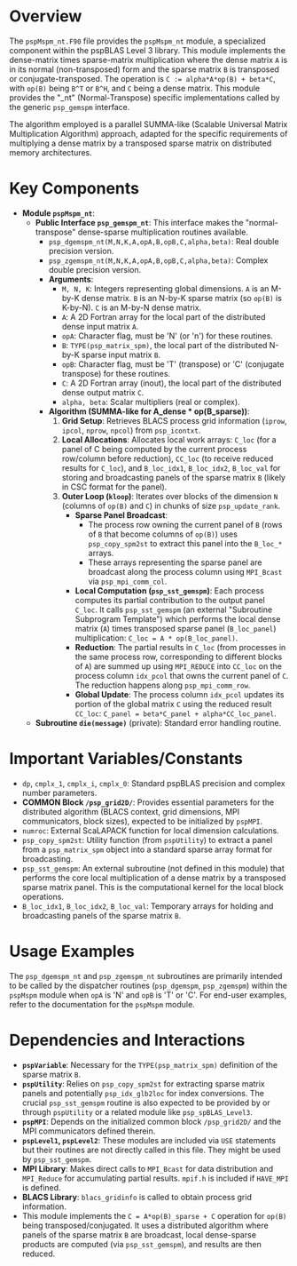 # Overview

The `pspMspm_nt.F90` file provides the `pspMspm_nt` module, a specialized component within the pspBLAS Level 3 library. This module implements the dense-matrix times sparse-matrix multiplication where the dense matrix `A` is in its normal (non-transposed) form and the sparse matrix `B` is transposed or conjugate-transposed. The operation is `C := alpha*A*op(B) + beta*C`, with `op(B)` being `B^T` or `B^H`, and `C` being a dense matrix. This module provides the "_nt" (Normal-Transpose) specific implementations called by the generic `psp_gemspm` interface.

The algorithm employed is a parallel SUMMA-like (Scalable Universal Matrix Multiplication Algorithm) approach, adapted for the specific requirements of multiplying a dense matrix by a transposed sparse matrix on distributed memory architectures.

# Key Components

*   **Module `pspMspm_nt`**:
    *   **Public Interface `psp_gemspm_nt`**: This interface makes the "normal-transpose" dense-sparse multiplication routines available.
        *   `psp_dgemspm_nt(M,N,K,A,opA,B,opB,C,alpha,beta)`: Real double precision version.
        *   `psp_zgemspm_nt(M,N,K,A,opA,B,opB,C,alpha,beta)`: Complex double precision version.
        *   **Arguments**:
            *   `M, N, K`: Integers representing global dimensions. `A` is an M-by-K dense matrix. `B` is an N-by-K sparse matrix (so `op(B)` is K-by-N). `C` is an M-by-N dense matrix.
            *   `A`: A 2D Fortran array for the local part of the distributed dense input matrix `A`.
            *   `opA`: Character flag, must be 'N' (or 'n') for these routines.
            *   `B`: `TYPE(psp_matrix_spm)`, the local part of the distributed N-by-K sparse input matrix `B`.
            *   `opB`: Character flag, must be 'T' (transpose) or 'C' (conjugate transpose) for these routines.
            *   `C`: A 2D Fortran array (inout), the local part of the distributed dense output matrix `C`.
            *   `alpha, beta`: Scalar multipliers (real or complex).
        *   **Algorithm (SUMMA-like for A_dense * op(B_sparse))**:
            1.  **Grid Setup**: Retrieves BLACS process grid information (`iprow`, `ipcol`, `nprow`, `npcol`) from `psp_icontxt`.
            2.  **Local Allocations**: Allocates local work arrays: `C_loc` (for a panel of C being computed by the current process row/column before reduction), `CC_loc` (to receive reduced results for `C_loc`), and `B_loc_idx1`, `B_loc_idx2`, `B_loc_val` for storing and broadcasting panels of the sparse matrix `B` (likely in CSC format for the panel).
            3.  **Outer Loop (`kloop`)**: Iterates over blocks of the dimension `N` (columns of `op(B)` and `C`) in chunks of size `psp_update_rank`.
                *   **Sparse Panel Broadcast**:
                    *   The process row owning the current panel of `B` (rows of `B` that become columns of `op(B)`) uses `psp_copy_spm2st` to extract this panel into the `B_loc_*` arrays.
                    *   These arrays representing the sparse panel are broadcast along the process column using `MPI_Bcast` via `psp_mpi_comm_col`.
                *   **Local Computation (`psp_sst_gemspm`)**: Each process computes its partial contribution to the output panel `C_loc`. It calls `psp_sst_gemspm` (an external "Subroutine Subprogram Template") which performs the local dense matrix (`A`) times transposed sparse panel (`B_loc_panel`) multiplication: `C_loc = A * op(B_loc_panel)`.
                *   **Reduction**: The partial results in `C_loc` (from processes in the same process row, corresponding to different blocks of `A`) are summed up using `MPI_REDUCE` into `CC_loc` on the process column `idx_pcol` that owns the current panel of `C`. The reduction happens along `psp_mpi_comm_row`.
                *   **Global Update**: The process column `idx_pcol` updates its portion of the global matrix `C` using the reduced result `CC_loc`: `C_panel = beta*C_panel + alpha*CC_loc_panel`.
    *   **Subroutine `die(message)`** (private): Standard error handling routine.

# Important Variables/Constants

*   `dp`, `cmplx_1`, `cmplx_i`, `cmplx_0`: Standard pspBLAS precision and complex number parameters.
*   **COMMON Block `/psp_grid2D/`**: Provides essential parameters for the distributed algorithm (BLACS context, grid dimensions, MPI communicators, block sizes), expected to be initialized by `pspMPI`.
*   `numroc`: External ScaLAPACK function for local dimension calculations.
*   `psp_copy_spm2st`: Utility function (from `pspUtility`) to extract a panel from a `psp_matrix_spm` object into a standard sparse array format for broadcasting.
*   `psp_sst_gemspm`: An external subroutine (not defined in this module) that performs the core local multiplication of a dense matrix by a transposed sparse matrix panel. This is the computational kernel for the local block operations.
*   `B_loc_idx1`, `B_loc_idx2`, `B_loc_val`: Temporary arrays for holding and broadcasting panels of the sparse matrix `B`.

# Usage Examples

The `psp_dgemspm_nt` and `psp_zgemspm_nt` subroutines are primarily intended to be called by the dispatcher routines (`psp_dgemspm`, `psp_zgemspm`) within the `pspMspm` module when `opA` is 'N' and `opB` is 'T' or 'C'. For end-user examples, refer to the documentation for the `pspMspm` module.

# Dependencies and Interactions

*   **`pspVariable`**: Necessary for the `TYPE(psp_matrix_spm)` definition of the sparse matrix `B`.
*   **`pspUtility`**: Relies on `psp_copy_spm2st` for extracting sparse matrix panels and potentially `psp_idx_glb2loc` for index conversions. The crucial `psp_sst_gemspm` routine is also expected to be provided by or through `pspUtility` or a related module like `psp_spBLAS_Level3`.
*   **`pspMPI`**: Depends on the initialized common block `/psp_grid2D/` and the MPI communicators defined therein.
*   **`pspLevel1`, `pspLevel2`**: These modules are included via `USE` statements but their routines are not directly called in this file. They might be used by `psp_sst_gemspm`.
*   **MPI Library**: Makes direct calls to `MPI_Bcast` for data distribution and `MPI_Reduce` for accumulating partial results. `mpif.h` is included if `HAVE_MPI` is defined.
*   **BLACS Library**: `blacs_gridinfo` is called to obtain process grid information.
*   This module implements the `C = A*op(B)_sparse + C` operation for `op(B)` being transposed/conjugated. It uses a distributed algorithm where panels of the sparse matrix `B` are broadcast, local dense-sparse products are computed (via `psp_sst_gemspm`), and results are then reduced.
